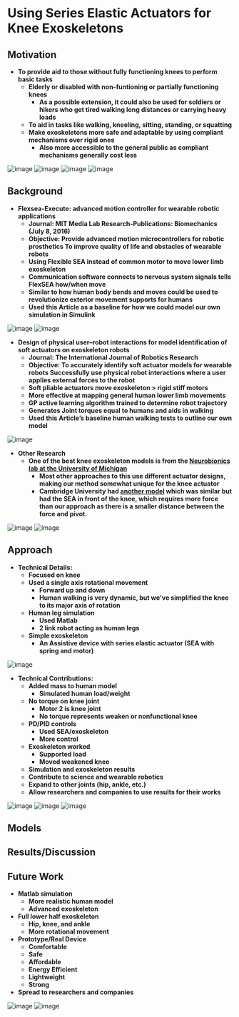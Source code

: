 # Using Series Elastic Actuators for Knee Exoskeletons
## Motivation
- **To provide aid to those without fully functioning knees to perform basic tasks**
  - **Elderly or disabled with non-funtioning or partially functioning knees**
    - **As a possible extension, it could also be used for soldiers or hikers who get tired walking long distances or carrying heavy loads**
  - **To aid in tasks like walking, kneeling, sitting, standing, or squatting**
  - **Make exoskeletons more safe and adaptable by using compliant mechanisms over rigid ones**
    - **Also more accessible to the general public as compliant mechanisms generally cost less**
    
![image](https://github.com/chinmaydr/USCRoboticsControlExoskeleton2024/assets/68085673/0915ed6b-0bae-4145-8f19-95a4d10a421a)
![image](https://github.com/chinmaydr/USCRoboticsControlExoskeleton2024/assets/68085673/b79d4419-b2a7-4ff6-bd51-6f9ccfecaecb)
![image](https://github.com/chinmaydr/USCRoboticsControlExoskeleton2024/assets/68085673/cf899156-850e-4936-a44a-c9f3f438120a)
![image](https://github.com/chinmaydr/USCRoboticsControlExoskeleton2024/assets/68085673/7d48c660-527e-4dbc-adb0-b2764a51f379)

## Background
- **Flexsea-Execute: advanced motion controller for wearable robotic applications**
  - **Journal: MIT Media Lab Research-Publications: Biomechanics (July 8, 2016)**
  - **Objective: Provide advanced motion microcontrollers for robotic prosthetics To improve quality of life and obstacles of wearable robots**
  - **Using Flexible SEA instead of common motor to move lower limb exoskeleton**
  - **Communication software connects to nervous system signals tells FlexSEA how/when move**
  - **Similar to how human body bends and moves could be used to revolutionize exterior movement supports for humans**
  - **Used this Article as a baseline for how we could model our own simulation in Simulink**

![image](https://github.com/chinmaydr/USCRoboticsControlExoskeleton2024/assets/68085673/38e27264-8f81-4a6a-9ae5-c9a89449d337)
![image](https://github.com/chinmaydr/USCRoboticsControlExoskeleton2024/assets/68085673/fcc82fe2-6f39-4431-9a18-2a8f4ae26189)

- **Design of physical user–robot interactions for model identification of soft actuators on exoskeleton robots**
  - **Journal: The International Journal of Robotics Research**
  - **Objective: To accurately identify soft actuator models for wearable robots Successfully use physical robot interactions where a user applies external forces to the robot**
  - **Soft pliable actuators move exoskeleton > rigid stiff motors**
  - **More effective at mapping general human lower limb movements**
  - **GP active learning algorithm trained to determine robot trajectory**
  - **Generates Joint torques equal to humans and aids in walking**
  - **Used this Article’s baseline human walking tests to outline our own model**

 ![image](https://github.com/chinmaydr/USCRoboticsControlExoskeleton2024/assets/68085673/887f0166-4129-4fd5-a3d6-4a8ef2c00cf0)

 - **Other Research**
   - **One of the best knee exoskeleton models is from the [Neurobionics lab at the University of Michigan](https://neurobionics.robotics.umich.edu/research/wearable-robotics/knee-exoskeleton/)**
     - **Most other approaches to this use different actuator designs, making our method somewhat unique for the knee actuator**
     - **Cambridge University had [another model](https://www.cambridge.org/core/journals/wearable-technologies/article/serieselastic-actuator-with-two-degreeoffreedom-pid-control-improves-torque-control-in-a-powered-knee-exoskeleton/FBEBF3966808F9AC51138792D3B6BF10) which was similar but had the SEA in front of the knee, which requires more force than our approach as there is a smaller distance between the force and pivot.**

![image](https://github.com/chinmaydr/USCRoboticsControlExoskeleton2024/assets/68085673/903ffb2c-4737-46c9-9417-23c9c3532ff3)
![image](https://github.com/chinmaydr/USCRoboticsControlExoskeleton2024/assets/68085673/8ffe1dfa-c2bf-4315-b0eb-85c23f3e5e32)

## Approach
- **Technical Details:**
  - **Focused on knee**
  - **Used a single axis rotational movement**
    - **Forward up and down**
    - **Human walking is very dynamic, but we've simplified the knee to its major axis of rotation**
  - **Human leg simulation**
    - **Used Matlab**
    - **2 link robot acting as human legs**
  - **Simple exoskeleton**
    - **An Assistive device with series elastic actuator (SEA with spring and motor)**

![image](https://github.com/chinmaydr/USCRoboticsControlExoskeleton2024/assets/68085673/abb2d030-0106-4e43-b6a1-8889d0a8a792)

- **Technical Contributions:**
  - **Added mass to human model**
    - **Simulated human load/weight**
  - **No torque on knee joint**
    - **Motor 2 is knee joint**
    - **No torque represents weaken or nonfunctional knee**
  - **PD/PID controls**
    - **Used SEA/exoskeleton**
    - **More control**
  - **Exoskeleton worked**
    - **Supported load**
    - **Moved weakened knee**
  -  **Simulation and exoskeleton results**
    - **Contribute to science and wearable robotics**
    - **Expand to other joints (hip, ankle, etc.)**
    - **Allow researchers and companies to use results for their works**
 
![image](https://github.com/chinmaydr/USCRoboticsControlExoskeleton2024/assets/68085673/234856ff-8858-4d00-8a78-4a3022bcb873)
![image](https://github.com/chinmaydr/USCRoboticsControlExoskeleton2024/assets/68085673/56d7b7a6-5052-4066-bf2a-8013c8454c30)
![image](https://github.com/chinmaydr/USCRoboticsControlExoskeleton2024/assets/68085673/e12c7186-e8cf-4f69-a100-bf045f226bfc)

## Models
## Results/Discussion
## Future Work
- **Matlab simulation**
  - **More realistic human model**
  - **Advanced exoskeleton**
- **Full lower half exoskeleton**
  - **Hip, knee, and ankle**
  - **More rotational movement**
- **Prototype/Real Device**
  - **Comfortable**
  - **Safe**
  - **Affordable**
  - **Energy Efficient**
  - **Lightweight**
  - **Strong**
- **Spread to researchers and companies**

![image](https://github.com/chinmaydr/USCRoboticsControlExoskeleton2024/assets/68085673/b1ef7e85-d0e3-492f-b23f-f7ab85d707c0)
![image](https://github.com/chinmaydr/USCRoboticsControlExoskeleton2024/assets/68085673/564d7c0f-bb6f-40db-afdf-1e44fc07c422)
